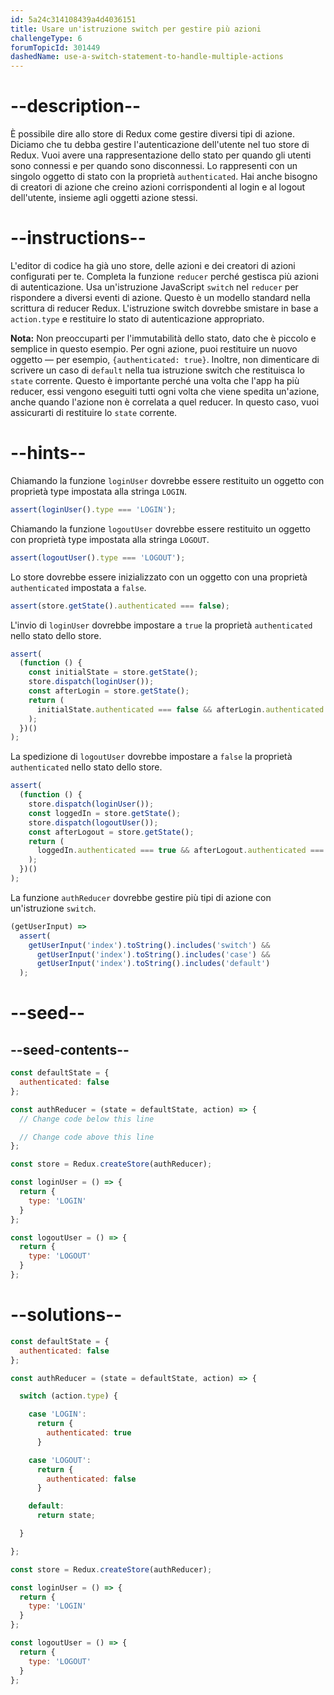 ```yaml
---
id: 5a24c314108439a4d4036151
title: Usare un'istruzione switch per gestire più azioni
challengeType: 6
forumTopicId: 301449
dashedName: use-a-switch-statement-to-handle-multiple-actions
---
```


# --description--

È possibile dire allo store di Redux come gestire diversi tipi di azione. Diciamo che tu debba gestire l'autenticazione dell'utente nel tuo store di Redux. Vuoi avere una rappresentazione dello stato per quando gli utenti sono connessi e per quando sono disconnessi. Lo rappresenti con un singolo oggetto di stato con la proprietà `authenticated`. Hai anche bisogno di creatori di azione che creino azioni corrispondenti al login e al logout dell'utente, insieme agli oggetti azione stessi.

# --instructions--

L'editor di codice ha già uno store, delle azioni e dei creatori di azioni configurati per te. Completa la funzione `reducer` perché gestisca più azioni di autenticazione. Usa un'istruzione JavaScript `switch` nel `reducer` per rispondere a diversi eventi di azione. Questo è un modello standard nella scrittura di reducer Redux. L'istruzione switch dovrebbe smistare in base a `action.type` e restituire lo stato di autenticazione appropriato.

**Nota:** Non preoccuparti per l'immutabilità dello stato, dato che è piccolo e semplice in questo esempio. Per ogni azione, puoi restituire un nuovo oggetto — per esempio, `{authenticated: true}`. Inoltre, non dimenticare di scrivere un caso di `default` nella tua istruzione switch che restituisca lo `state` corrente. Questo è importante perché una volta che l'app ha più reducer, essi vengono eseguiti tutti ogni volta che viene spedita un'azione, anche quando l'azione non è correlata a quel reducer. In questo caso, vuoi assicurarti di restituire lo `state` corrente.

# --hints--

Chiamando la funzione `loginUser` dovrebbe essere restituito un oggetto con proprietà type impostata alla stringa `LOGIN`.

```js
assert(loginUser().type === 'LOGIN');
```

Chiamando la funzione `logoutUser` dovrebbe essere restituito un oggetto con proprietà type impostata alla stringa `LOGOUT`.

```js
assert(logoutUser().type === 'LOGOUT');
```

Lo store dovrebbe essere inizializzato con un oggetto con una proprietà `authenticated` impostata a `false`.

```js
assert(store.getState().authenticated === false);
```

L'invio di `loginUser` dovrebbe impostare a `true` la proprietà `authenticated` nello stato dello store.

```js
assert(
  (function () {
    const initialState = store.getState();
    store.dispatch(loginUser());
    const afterLogin = store.getState();
    return (
      initialState.authenticated === false && afterLogin.authenticated === true
    );
  })()
);
```

La spedizione di `logoutUser` dovrebbe impostare a `false` la proprietà `authenticated` nello stato dello store.

```js
assert(
  (function () {
    store.dispatch(loginUser());
    const loggedIn = store.getState();
    store.dispatch(logoutUser());
    const afterLogout = store.getState();
    return (
      loggedIn.authenticated === true && afterLogout.authenticated === false
    );
  })()
);
```

La funzione `authReducer` dovrebbe gestire più tipi di azione con un'istruzione `switch`.

```js
(getUserInput) =>
  assert(
    getUserInput('index').toString().includes('switch') &&
      getUserInput('index').toString().includes('case') &&
      getUserInput('index').toString().includes('default')
  );
```

# --seed--

## --seed-contents--

```js
const defaultState = {
  authenticated: false
};

const authReducer = (state = defaultState, action) => {
  // Change code below this line

  // Change code above this line
};

const store = Redux.createStore(authReducer);

const loginUser = () => {
  return {
    type: 'LOGIN'
  }
};

const logoutUser = () => {
  return {
    type: 'LOGOUT'
  }
};
```

# --solutions--

```js
const defaultState = {
  authenticated: false
};

const authReducer = (state = defaultState, action) => {

  switch (action.type) {

    case 'LOGIN':
      return {
        authenticated: true
      }

    case 'LOGOUT':
      return {
        authenticated: false
      }

    default:
      return state;

  }

};

const store = Redux.createStore(authReducer);

const loginUser = () => {
  return {
    type: 'LOGIN'
  }
};

const logoutUser = () => {
  return {
    type: 'LOGOUT'
  }
};
```
